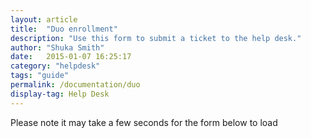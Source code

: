```yaml
---
layout: article
title:  "Duo enrollment"
description: "Use this form to submit a ticket to the help desk."
author: "Shuka Smith"
date:   2015-01-07 16:25:17
category: "helpdesk"
tags: "guide"
permalink: /documentation/duo
display-tag: Help Desk
---
```


<p>Please note it may take a few seconds for the form below to load</p>
